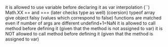 it is allowed to use variable before declaring it as var
interpolation (``)
Math.XX
== and === (later checks type as well) (coersion)
typeof array give object
falsy (values which correspond to false)
functions are matched even if number of args are different
undefind+1=NaN
it is allowed to call method before defining it (given that the method is not assigned to var)
it is NOT allowed to call method before defining it (given that the method is assigned to var)